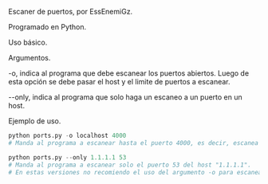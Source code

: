 Escaner de puertos, por EssEnemiGz.

Programado en Python.

Uso básico. 

Argumentos.

-o, indica al programa que debe escanear los puertos abiertos. Luego de esta opción se debe pasar el host y el limite de puertos a escanear.

--only, indica al programa que solo haga un escaneo a un puerto en un host.

Ejemplo de uso.

```python
python ports.py -o localhost 4000
# Manda al programa a escanear hasta el puerto 4000, es decir, escanea los puertos del 0 al 4000 en localhost.

python ports.py --only 1.1.1.1 53
# Manda al programa a escanear solo el puerto 53 del host "1.1.1.1".
# En estas versiones no recomiendo el uso del argumento -o para escanear host remotos, ya que los sockets no tienen un TimeOut; lo que hace que el socket tarde mucho para rendirse al intentar conectarse a un puerto, por ende el escaneo va a durar mucho tiempo o directamente fallar
